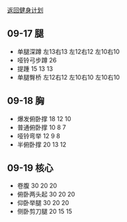 
[返回健身计划](plan-2018.html)

## 09-17 腿

* 单腿深蹲 左13右13 左12右12 左10右10
* 哑铃弓步蹲 26
* 提踵 15 13 13
* 单腿臀桥 左12右12 左10右10 左10右10

## 09-18 胸

* 爆发俯卧撑 18 12 10
* 普通俯卧撑 10 8 7
* 哑铃弯举 12 9 8
* 半俯卧撑 20 13 12

## 09-19 核心

* 卷腹 30 20 20
* 俯卧两头起 30 20 20
* 仰卧举腿 30 20 20 
* 侧卧剪刀腿 20 15 15
